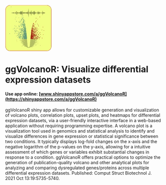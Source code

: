 ![](s607_wvqhGtX4shCz1fJrjK6A891h2EIGlG1YL6MUrvIQ_logo_246.jpg)

# ggVolcanoR: Visualize differential expression datasets

#### Use app online: __[www.shinyappstore.com/a/ggVolcanoR](https://shinyappstore.com/a/ggVolcanoR)__

ggVolcanoR shiny app allows for customizable generation and visualization of volcano plots, correlation plots, upset plots, and heatmaps for differential expression datasets, via a user-friendly interactive interface in a web-based application without requiring programming expertise. A volcano plot is a visualization tool used in genomics and statistical analysis to identify and visualize differences in gene expression or statistical significance between two conditions. It typically displays log-fold changes on the x-axis and the negative logarithm of the p-values on the y-axis, allowing for a intuitive assessment of which genes or variables exhibit substantial changes in response to a condition. ggVolcanoR offers practical options to optimize the generation of publication-quality volcano and other analytical plots for analyzing and comparing dysregulated genes/proteins across multiple differential expression datasets. Published: Comput Struct Biotechnol J. 2021 Oct 13:19:5735-5740.
